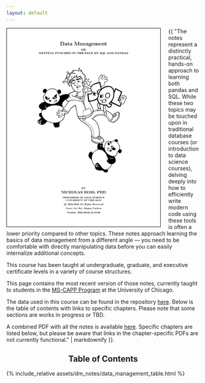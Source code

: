 ```yaml
---
layout: default
---
```



<div style="clear: both;">
  <div style="float: left; margin-right 5px; margin-right: 20px;">
    <img style="border: 1px solid black;" src="/assets/dm_notes/coverpage.png" width="400">
  </div>
  <div>

{{ "The notes represent a distinctly practical, hands-on approach to learning both pandas and SQL. While these two topics may be touched upon in traditional database courses (or introduction to data science courses), delving deeply into how to efficiently write modern code using these tools is often a lower priority compared to other topics. These notes approach learning the basics of data management from a different angle — you need to be comfortable with directly manipulating data before you can easily internalize additional concepts.

This course has been taught at undergraduate, graduate, and executive certificate levels in a variety of course structures.

This page contains the most recent version of those notes, currently taught to students in the [MS-CAPP Program](https://capp.uchicago.edu/) at the University of Chicago.

The data used in this course can be found in the repository [here](https://github.com/NickRoss/sql-data). Below is the table of contents with links to specific chapters. Please note that some sections are works in progress or TBD.

A combined PDF with all the notes is available [here](/assets/dm_notes/combined_data_notes.pdf). Specific chapters are listed below, but please be aware that links in the chapter-specific PDFs are not currently functional." | markdownify }}.

  </div>
</div>


<div>
<h2 style="text-align: center;">Table of Contents</h2>
</div>

<div style = "clear: both;">
{% include_relative assets/dm_notes/data_management_table.html %}
</div>

<p style="margin-bottom:100cm;"></p>